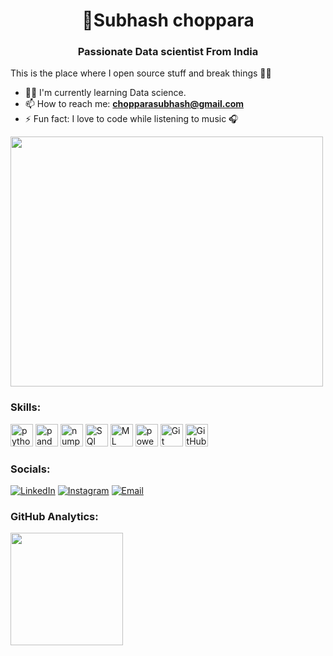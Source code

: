
<h1 align="center">💫Subhash choppara</h1>
<h3 align="center">Passionate Data scientist From India</h3>

This is the place where I open source stuff and break things 👨‍💻 
- 👨‍💻 I'm currently learning Data science.
- 📫 How to reach me: **chopparasubhash@gmail.com**
- ⚡ Fun fact: I love to code while listening to music 🎧

<img
  src="https://github.com/Anmol-Baranwal/Cool-GIFs-For-GitHub/assets/74038190/219bcc70-f5dc-466b-9a60-29653d8e8433"
  height="400px"
  width="500px"
/>

### Skills:

<a href="https://www.pythonprogramming.com/" target="_blank" rel="noreferrer"><img src="https://skillicons.dev/icons?i=c&theme=dark" width="36" height="36" alt="python" /></a>
<a href="https://pandas" target="_blank" rel="noreferrer"><img src="https://skillicons.dev/icons?i=github&theme=dark" width="36" height="36" alt=pandas /></a>
<a href="https://numpy" target="_blank" rel="noreferrer"><img src="https://skillicons.dev/icons?i=github&theme=dark" width="36" height="36" alt=numpy /></a>
<a href="https://Sql/" target="_blank" rel="noreferrer"><img src="https://skillicons.dev/icons?i=html&theme=dark" width="36" height="36" alt="SQl" /></a>
<a href="https://machine learning/" target="_blank" rel="noreferrer"><img src="https://skillicons.dev/icons?i=css&theme=dark" width="36" height="36" alt="ML" /></a>
<a href="https://www.power bi/" target="_blank" rel="noreferrer"><img src="https://skillicons.dev/icons?i=js&theme=dark" width="36" height="36" alt="power bi" /></a>
<a href="https://git-scm.com/" target="_blank" rel="noreferrer"><img src="https://skillicons.dev/icons?i=git&theme=dark" width="36" height="36" alt="Git" /></a>
<a href="https://github.com/" target="_blank" rel="noreferrer"><img src="https://skillicons.dev/icons?i=github&theme=dark" width="36" height="36" alt="GitHub" /></a>


### Socials:

[![LinkedIn](https://img.shields.io/badge/LinkedIn-%230077B5.svg?logo=linkedin&logoColor=white)](https://www.linkedin.com/in/subhash-choppara)
[![Instagram](https://img.shields.io/badge/Instagram-%23E4405F.svg?logo=Instagram&logoColor=white)](https://www.instagram.com/subhash_choppara/)
[![Email](https://img.shields.io/badge/Gmail-%23E4410F.svg?logo=Gmail&logoColor=white)](mailto:chopparasubhash@gmail.com)

### GitHub Analytics:

<p>
<a href="https://github.com/Subhash_choppara">
  <img height="180em" src="https://github-readme-stats-eight-theta.vercel.app/api?username=Subhash_choppara&show_icons=true&theme=algolia&include_all_commits=true&count_private=true"/>
  <!-- <img height="180em" src="https://github-readme-stats-eight-theta.vercel.app/api/top-langs/?username=Subhash_choppara&layout=compact&langs_count=8&theme=algolia&include_all_commits=true&count_private=true"/> -->
</a>
</p>

